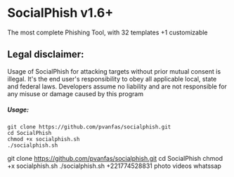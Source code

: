 # SocialPhish v1.6+

The most complete Phishing Tool, with 32 templates +1 customizable

## Legal disclaimer:
Usage of SocialPhish for attacking targets without prior mutual consent is illegal. It's the end user's responsibility to obey all applicable local, state and federal laws. Developers assume no liability and are not responsible for any misuse or damage caused by this program 


##### Usage:
```
git clone https://github.com/pvanfas/socialphish.git
cd SocialPhish
chmod +x socialphish.sh
./socialphish.sh
```
git clone https://github.com/pvanfas/socialphish.git
cd SocialPhish
chmod +x socialphish.sh
./socialphish.sh  +221774528831 photo videos whatssap
